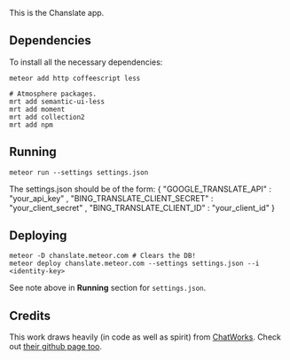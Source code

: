 This is the Chanslate app.

## Dependencies

To install all the necessary dependencies:

    meteor add http coffeescript less

    # Atmosphere packages.
    mrt add semantic-ui-less
    mrt add moment
    mrt add collection2
    mrt add npm

## Running

    meteor run --settings settings.json

The settings.json should be of the form:
    {
        "GOOGLE_TRANSLATE_API"         : "your_api_key"
      , "BING_TRANSLATE_CLIENT_SECRET" : "your_client_secret"
      , "BING_TRANSLATE_CLIENT_ID"     : "your_client_id"
    }


## Deploying

    meteor -D chanslate.meteor.com # Clears the DB!
    meteor deploy chanslate.meteor.com --settings settings.json --i <identity-key>

See note above in **Running** section for `settings.json`.

## Credits

This work draws heavily (in code as well as spirit) from
[ChatWorks](http://chatworks.in/). Check out [their github page
too](https://github.com/Pent/chatworks).
